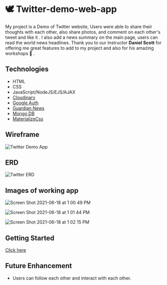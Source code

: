 # 🕊 Twitter-demo-web-app

My project is a Demo of Twitter website, Users were able to share their thoughts with each other, also share photos, and comment on each other's tweet and like it . I also add a news summary on the main page, users can read the world news headlines.
Thank you to our Instructor <strong>Daniel Scott</strong> for offering me great features to add to my project and also for his amazing workshops 💫 .

## Technologies
- HTML
- CSS
- JavaScript/NodeJS/EJS/AJAX
- [Cloudinary](https://cloudinary.com/home-6-4-video-b)
- [Google Auth](https://console.cloud.google.com/home/dashboard)
- [Guardian News](https://content.guardianapis.com)
- [Mongo DB](https://www.mongodb.com/)
- [MaterializeCss](https://materializecss.com)

## Wireframe
![Twitter Demo App](https://user-images.githubusercontent.com/83556668/122609733-53a27f80-d033-11eb-9c42-a06ef34aa76f.png)

## ERD
![Twitter ERD](https://user-images.githubusercontent.com/83556668/122609881-906e7680-d033-11eb-92ab-5942fd6f08b4.png)

## Images of working app
![Screen Shot 2021-06-18 at 1 00 49 PM](https://user-images.githubusercontent.com/83556668/122611211-c90f4f80-d035-11eb-85a2-91b6b44ddd50.png)

![Screen Shot 2021-06-18 at 1 01 44 PM](https://user-images.githubusercontent.com/83556668/122611234-d1678a80-d035-11eb-879b-e9b8a378b1df.png)

![Screen Shot 2021-06-18 at 1 02 15 PM](https://user-images.githubusercontent.com/83556668/122611245-d593a800-d035-11eb-890b-60de4c308a45.png)

## Getting Started
[Click here](https://tweeter-demo-web-app.herokuapp.com)

## Future Enhancement
- Users can follow each other and interact with each other.
